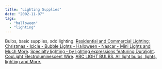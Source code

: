 ```yaml
---
title: "Lighting Supplies"
date: "2002-11-07"
tags: 
  - "halloween"
  - "lighting"
---
```


Bulbs, basic supplies, odd lighting. [Residential and Commercial Lighting: Christmas - Icicle - Bubble Lights - Halloween - Nascar - Mini Lights and Much More](http://www.simplylighting.com/). [Specialty lighting - by lighting expressions featuring Duralight](http://www.lightingexpressions.com/). [CooLight Electroluminescent Wire](http://www.coolight.com/). [ABC LIGHT BULBS. All light bulbs, lights, lighting and More.](http://www.abclights.com/index.html)
